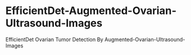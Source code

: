 # EfficientDet-Augmented-Ovarian-Ultrasound-Images
EfficientDet Ovarian Tumor Detection By Augmented-Ovarian-Ultrasound-Images
